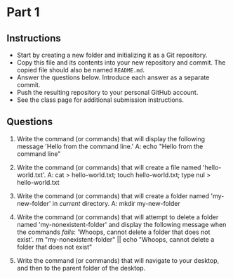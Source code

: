 # Part 1

## Instructions
- Start by creating a new folder and initializing it as a Git repository.
- Copy this file and its contents into your new repository and commit. The copied file should also be named `README.md`.
- Answer the questions below. Introduce each answer as a separate commit.
- Push the resulting repository to your personal GitHub account.
- See the class page for additional submission instructions.

## Questions
1. Write the command (or commands) that will display the following message 'Hello from the command line.'
A: echo "Hello from the command line"

2. Write the command (or commands) that will create a file named 'hello-world.txt'.
A: cat > hello-world.txt; touch hello-world.txt; type nul > hello-world.txt

3. Write the command (or commands) that will create a folder named 'my-new-folder' in _current_ directory.
A: mkdir my-new-folder

4. Write the command (or commands) that will attempt to delete a folder named 'my-nonexistent-folder' and display the following message when the commands _fails_: 'Whoops, cannot delete a folder that does not exist'.
rm "my-nonexistent-folder" || echo "Whoops, cannot delete a folder that does not exist"

5. Write the command (or commands) that will navigate to your desktop, and then to the parent folder of the desktop.
<your-answer-here>
